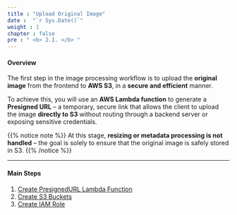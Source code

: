 ```yaml
---
title : "Upload Original Image"
date :  "`r Sys.Date()`" 
weight : 1
chapter : false
pre : " <b> 2.1. </b> "
---
```


#### Overview

The first step in the image processing workflow is to upload the **original image** from the frontend to **AWS S3**, in a **secure and efficient** manner.

To achieve this, you will use an **AWS Lambda function** to generate a **Presigned URL** – a temporary, secure link that allows the client to upload the image **directly to S3** without routing through a backend server or exposing sensitive credentials.

{{% notice note %}}
At this stage, **resizing or metadata processing is not handled** – the goal is solely to ensure that the original image is safely stored in S3.
{{% /notice %}}

---

#### Main Steps

1. [Create PresignedURL Lambda Function](2.1.1-create-presignedurl-lambda-function/)
2. [Create S3 Buckets](2.1.1-create-presignedURL-lambda-function/)
3. [Create IAM Role](2.1.3-create-iam-role/)